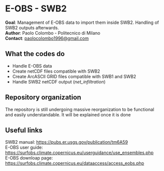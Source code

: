 # E-OBS - SWB2
**Goal**: Management of E-OBS data to import them inside SWB2. Handling of SWB2 outputs afterwards.\
**Author**: Paolo Colombo - Politecnico di Milano\
**Contact**: paolocolombo1996@gmail.com

## What the codes do
- Handle E-OBS data
- Create netCDF files compatible with SWB2
- Create ArcASCII GRID files compatible with SWB1 and SWB2
- Handle SWB2 netCDF output (*net_infiltration*)

## Repository organization
The repository is still undergoing massive reorganization to be functional and easily understandable.
It will be explained once it is done

## Useful links
SWB2 manual: https://pubs.er.usgs.gov/publication/tm6A59 \
E-OBS user guide: https://surfobs.climate.copernicus.eu/userguidance/use_ensembles.php \
E-OBS downloap page: https://surfobs.climate.copernicus.eu/dataaccess/access_eobs.php